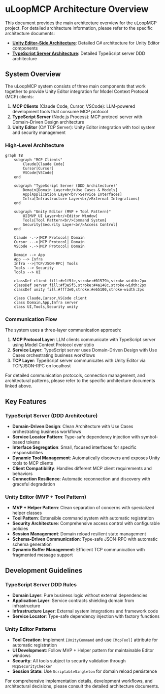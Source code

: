 # uLoopMCP Architecture Overview

This document provides the main architecture overview for the uLoopMCP project. For detailed architecture information, please refer to the specific architecture documents:

- **[Unity Editor-Side Architecture](ARCHITECTURE_Unity.md)**: Detailed C# architecture for Unity Editor components
- **[TypeScript Server Architecture](ARCHITECTURE_TypeScript.md)**: Detailed TypeScript server DDD architecture

## System Overview

The uLoopMCP system consists of three main components that work together to provide Unity Editor integration for Model Context Protocol (MCP) clients:

1. **MCP Clients** (Claude Code, Cursor, VSCode): LLM-powered development tools that consume MCP protocol
2. **TypeScript Server** (Node.js Process): MCP protocol server with Domain-Driven Design architecture
3. **Unity Editor** (C# TCP Server): Unity Editor integration with tool system and security management

### High-Level Architecture

```mermaid
graph TB
    subgraph "MCP Clients"
        Claude[Claude Code]
        Cursor[Cursor]
        VSCode[VSCode]
    end
    
    subgraph "TypeScript Server (DDD Architecture)"
        Domain[Domain Layer<br/>Use Cases & Models]
        App[Application Layer<br/>Service Interfaces]
        Infra[Infrastructure Layer<br/>External Integrations]
    end
    
    subgraph "Unity Editor (MVP + Tool Pattern)"
        UI[MVP UI Layer<br/>Editor Window]
        Tools[Tool Pattern<br/>Command System]
        Security[Security Layer<br/>Access Control]
    end
    
    Claude -.->|MCP Protocol| Domain
    Cursor -.->|MCP Protocol| Domain
    VSCode -.->|MCP Protocol| Domain
    
    Domain --> App
    App --> Infra
    Infra -->|TCP/JSON-RPC| Tools
    Tools --> Security
    Tools --> UI
    
    classDef client fill:#e1f5fe,stroke:#01579b,stroke-width:2px
    classDef server fill:#f3e5f5,stroke:#4a148c,stroke-width:2px
    classDef unity fill:#fff3e0,stroke:#e65100,stroke-width:2px
    
    class Claude,Cursor,VSCode client
    class Domain,App,Infra server
    class UI,Tools,Security unity
```

### Communication Flow

The system uses a three-layer communication approach:

1. **MCP Protocol Layer**: LLM clients communicate with TypeScript server using Model Context Protocol over stdio
2. **Service Layer**: TypeScript server uses Domain-Driven Design with Use Cases orchestrating business workflows
3. **TCP Layer**: TypeScript server communicates with Unity Editor via TCP/JSON-RPC on localhost

For detailed communication protocols, connection management, and architectural patterns, please refer to the specific architecture documents linked above.

## Key Features

### TypeScript Server (DDD Architecture)
- **Domain-Driven Design**: Clean Architecture with Use Cases orchestrating business workflows
- **Service Locator Pattern**: Type-safe dependency injection with symbol-based tokens
- **Interface Segregation**: Small, focused interfaces for specific responsibilities
- **Dynamic Tool Management**: Automatically discovers and exposes Unity tools to MCP clients
- **Client Compatibility**: Handles different MCP client requirements and behaviors
- **Connection Resilience**: Automatic reconnection and discovery with graceful degradation

### Unity Editor (MVP + Tool Pattern)
- **MVP + Helper Pattern**: Clean separation of concerns with specialized helper classes
- **Tool Pattern**: Extensible command system with automatic registration
- **Security Architecture**: Comprehensive access control with configurable policies
- **Session Management**: Domain reload resilient state management
- **Schema-Driven Communication**: Type-safe JSON-RPC with automatic schema generation
- **Dynamic Buffer Management**: Efficient TCP communication with fragmented message support

## Development Guidelines

### TypeScript Server DDD Rules
- **Domain Layer**: Pure business logic without external dependencies
- **Application Layer**: Service contracts shielding domain from infrastructure
- **Infrastructure Layer**: External system integrations and framework code
- **Service Locator**: Type-safe dependency injection with factory functions

### Unity Editor Patterns
- **Tool Creation**: Implement `IUnityCommand` and use `[McpTool]` attribute for automatic registration
- **UI Development**: Follow MVP + Helper pattern for maintainable Editor windows
- **Security**: All tools subject to security validation through `McpSecurityChecker`
- **Session State**: Use `ScriptableSingleton` for domain reload persistence

For comprehensive implementation details, development workflows, and architectural decisions, please consult the detailed architecture documents.